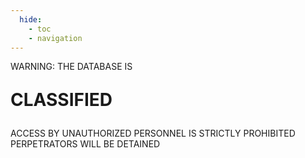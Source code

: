 ```yaml
---
  hide:
    - toc
    - navigation
---
```


<div class="unmargined">
<p>WARNING: THE DATABASE IS</p>
</div>
<div class="unmargined" style="font-size: 200%; font-weight: bold; margin: 2px 0 5px;">
<p>CLASSIFIED</p>
</div>
<div class="unmargined">
<p>ACCESS BY UNAUTHORIZED PERSONNEL IS STRICTLY PROHIBITED<br/>
PERPETRATORS WILL BE DETAINED</p>
</div>
